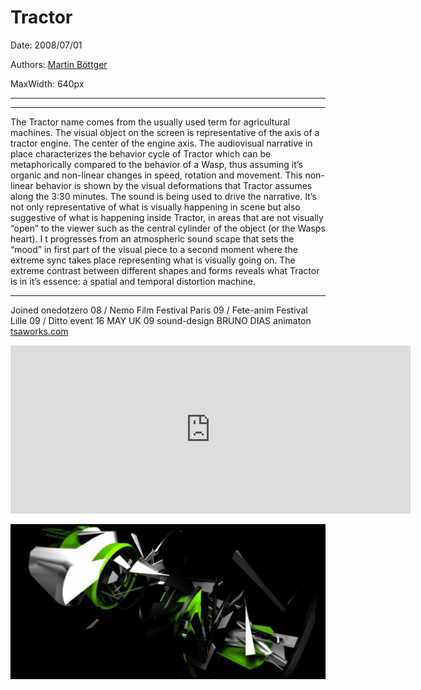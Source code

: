 # Tractor

Date: 2008/07/01

Authors: [Martin Böttger](http://www.tsaworks.com/)

MaxWidth: 640px

---
---

The Tractor name comes from the usually used term for agricultural machines. The visual object on the screen is representative of the axis of a tractor engine. The center of the engine axis. The audiovisual narrative in place characterizes the behavior cycle of Tractor which can be metaphorically compared to the behavior of a Wasp, thus assuming it’s organic and non-linear changes in speed, rotation and movement. This non-linear behavior is shown by the visual deformations that Tractor assumes along the 3:30 minutes. The sound is being used to drive the narrative. It’s not only representative of what is visually happening in scene but also suggestive of what is happening inside Tractor, in areas that are not visually “open” to the viewer such as the central cylinder of the object (or the Wasps heart). I t progresses from an atmospheric sound scape that sets the “mood” in first part of the visual piece to a second moment where the extreme sync takes place representing what is visually going on. The extreme contrast between different shapes and forms reveals what Tractor is in it’s essence: a spatial and temporal distortion machine.

---

Joined onedotzero 08 / Nemo Film Festival Paris 09 / Fete-anim Festival Lille 09 / Ditto event 16 MAY UK 09 sound-design BRUNO DIAS animaton <a href="http://www.tsaworks.com">tsaworks.com</a>

<iframe src="http://player.vimeo.com/video/1351285?title=0&amp;byline=0&amp;portrait=0&amp;color=D9E021" frameborder="0" width="640" height="269"></iframe>

![](tractor-640x315.jpg)

